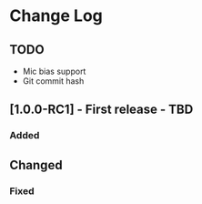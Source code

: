 # Change Log

## TODO
- Mic bias support
- Git commit hash

## [1.0.0-RC1] - First release - TBD

### Added

## Changed

### Fixed


